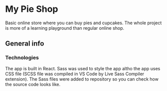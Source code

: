 # My Pie Shop

Basic online store where you can buy pies and cupcakes. The whole project is more of a learning playground than regular online shop.

## General info

### Technologies

The app is built in React. Sass was used to style the app altho the app uses CSS file (SCSS file was compiled in VS Code by Live Sass Compiler extension). The Sass files were added to repository so you can check how the source code looks like.